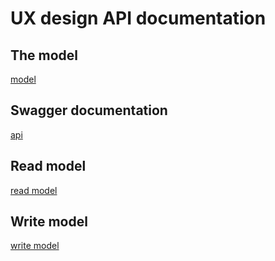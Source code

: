 # UX design API documentation

## The model

[model](./data-dictionary/models/trainset.model.yml)

## Swagger documentation

[api](./test.openapi.yml)

## Read model

[read model](./read-model.user-task.yaml)

## Write model

[write model](./write-model.user-task.yaml)